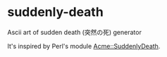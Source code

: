# suddenly-death

Ascii art of sudden death (突然の死) generator

It's inspired by Perl's module [Acme::SuddenlyDeath](https://github.com/papix/Acme-SuddenlyDeath).

